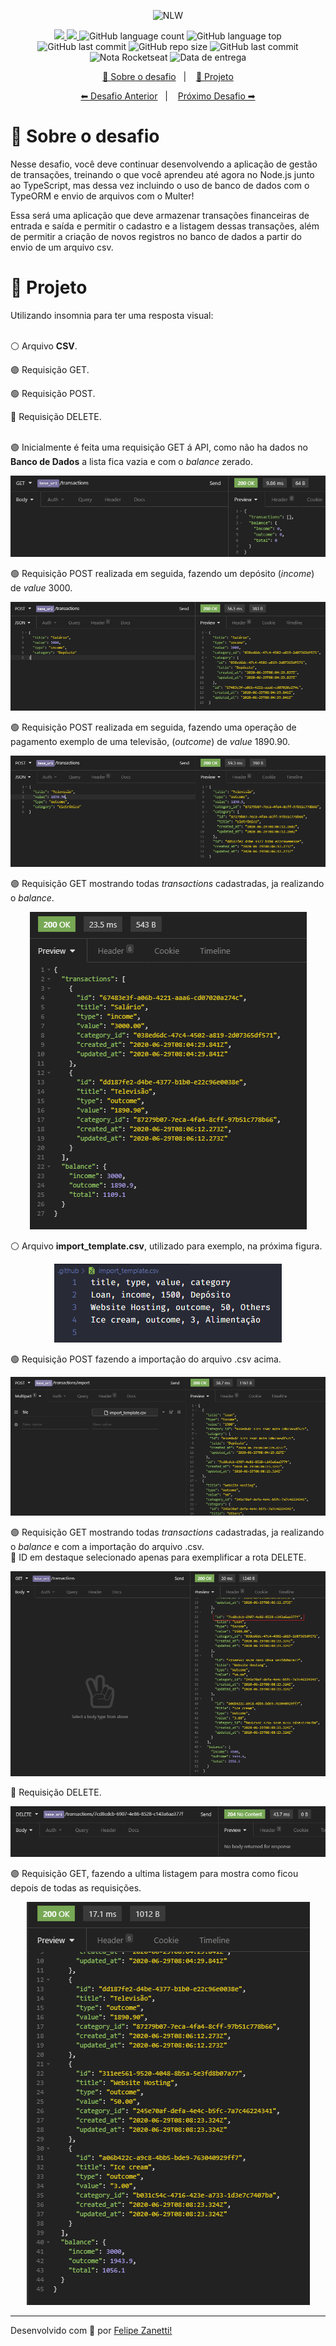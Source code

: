 <p align="center">
    <img src="https://camo.githubusercontent.com/d25397e9df01fe7882dcc1cbc96bdf052ffd7d0c/68747470733a2f2f73746f726167652e676f6f676c65617069732e636f6d2f676f6c64656e2d77696e642f626f6f7463616d702d676f737461636b2f6865616465722d6465736166696f732e706e67" alt="NLW" />
</p>
<p align="center">
    <a href="https://github.com/fajzanetti">
        <img src="https://img.shields.io/badge/GitHub-fajzanetti-34CB79?logo=GitHub"/>
    </a>
    <a href="https://www.linkedin.com/in/felipezanetti/">
        <img src="https://img.shields.io/badge/Linkedin-felipezanetti-34CB79?logo=linkedin"/>
    </a>
    <img alt="GitHub language count" src="https://img.shields.io/github/languages/count/fajzanetti/desafio-database-upload?color=34CB79" />
    <img alt="GitHub language top" src="https://img.shields.io/github/languages/top/fajzanetti/desafio-database-upload?color=34CB79" />
    <img alt="GitHub last commit" src="https://img.shields.io/github/last-commit/fajzanetti/desafio-database-upload?color=34CB79" />
    <img alt="GitHub repo size" src="https://img.shields.io/github/repo-size/fajzanetti/desafio-database-upload?color=34CB79" />
    <img alt="GitHub last commit" src="https://img.shields.io/github/last-commit/fajzanetti/desafio-database-upload?color=34CB79" />
    <img alt="Nota Rocketseat" src="https://img.shields.io/badge/Nota-10-34CB79" />
    <img alt="Data de entrega" src="https://img.shields.io/badge/Data%20de%20entrega-28%2F06%2F2020-34CB79" />
</p>
<p align="center">
  <a href="#-Sobre-o-desafio">🚀 Sobre o desafio</a>&nbsp;&nbsp;&nbsp;|&nbsp;&nbsp;&nbsp;
  <a href="#-Projeto">🚧 Projeto</a>
</p>
<p align="center">
  <a href="https://github.com/fajzanetti/primeiro-projeto-nodejs#readme">⬅ Desafio Anterior</a>&nbsp;&nbsp;&nbsp;|&nbsp;&nbsp;&nbsp;
  <a href="https://github.com/fajzanetti/GoFinances-Web#readme">Próximo Desafio ➡</a>
</p>

# 🚀 Sobre o desafio

Nesse desafio, você deve continuar desenvolvendo a aplicação de gestão de transações, treinando o que você aprendeu até agora no Node.js junto ao TypeScript, mas dessa vez incluindo o uso de banco de dados com o TypeORM e envio de arquivos com o Multer!

Essa será uma aplicação que deve armazenar transações financeiras de entrada e saída e permitir o cadastro e a listagem dessas transações, além de permitir a criação de novos registros no banco de dados a partir do envio de um arquivo csv.

# 🚧 Projeto
<div align="center">
    <p align="left">Utilizando insomnia para ter uma resposta visual:</br></br></p>
    <p align="left">⚪ Arquivo <strong>CSV</strong>.</p>
    <p align="left">🟣 Requisição GET.</p>
    <p align="left">🟢 Requisição POST.</p>
    <p align="left">🔴 Requisição DELETE.</br></br></p>
    <p align="left">🟣 Inicialmente é feita uma requisição GET á API, como não ha dados no <strong>Banco de Dados</strong> a lista fica vazia e com o <i>balance</i> zerado. </p>
    <img alt="Get Repos" title="Get Repos" src=".github/01.PNG" />
    <p align="left">🟢 Requisição POST realizada em seguida, fazendo um depósito (<i>income</i>) de <i>value</i> 3000.</p>
    <img alt="Get Repos" title="Get Repos" src=".github/02.PNG" />
    <p align="left">🟢 Requisição POST realizada em seguida, fazendo uma operação de pagamento exemplo de uma televisão, (<i>outcome</i>) de <i>value</i> 1890.90.</p>
    <img alt="Get Repos" title="Get Repos" src=".github/03.PNG" />
    <p align="left">🟣 Requisição GET mostrando todas <i>transactions</i> cadastradas, ja realizando o <i>balance</i>.</p>
    <img alt="Get Repos" title="Get Repos" src=".github/04.PNG" />
    <p align="left">⚪ Arquivo <strong>import_template.csv</strong>, utilizado para exemplo, na próxima figura.</p>
    <img alt="Get Repos" title="Get Repos" src=".github/CSV.PNG" />
    <p align="left">🟢 Requisição POST fazendo a importação do arquivo .csv acima.</p>
    <img alt="Get Repos" title="Get Repos" src=".github/05.PNG" />
    <p align="left">🟣 Requisição GET mostrando todas <i>transactions</i> cadastradas, ja realizando o <i>balance</i> e com a importação do arquivo .csv.<br>🔴 ID em destaque selecionado apenas para exemplificar a rota DELETE.</p>
    <img alt="Get Repos" title="Get Repos" src=".github/06.png" />
    <p align="left">🔴 Requisição DELETE.</p>
    <img alt="Get Repos" title="Get Repos" src=".github/07.PNG" />
    <p align="left">🟣 Requisição GET, fazendo a ultima listagem para mostra como ficou depois de todas as requisições.</p>
    <img alt="Get Repos" title="Get Repos" src=".github/08.PNG" />
</div>

---

Desenvolvido com 💚 por [Felipe Zanetti!](https://www.linkedin.com/in/felipezanetti/)
